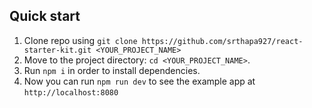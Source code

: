 ## Quick start

1.  Clone repo using `git clone https://github.com/srthapa927/react-starter-kit.git <YOUR_PROJECT_NAME>`
2.  Move to the project directory: `cd <YOUR_PROJECT_NAME>`.<br />
3.  Run `npm i` in order to install dependencies.<br />
4.  Now you can run `npm run dev` to see the example app at `http://localhost:8080`